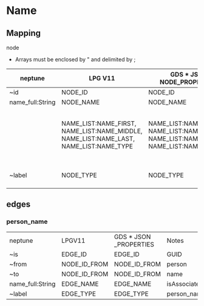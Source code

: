 # Name

## Mapping

node

*   Arrays must be enclosed by " and delimited by ;

| neptune | LPG V11 | GDS \* JSON NODE\_PROPERTIES | Notes |
| --- | --- | --- | --- |
| ~id | NODE\_ID | NODE\_ID | GUID |
| name\_full:String | NODE\_NAME | NODE\_NAME |   |
|   | NAME\_LIST:NAME\_FIRST, NAME\_LIST:NAME\_MIDDLE, NAME\_LIST:NAME\_LAST, NAME\_LIST:NAME\_TYPE | NAME\_LIST:NAME\_FIRST, NAME\_LIST:NAME\_MIDDLE, NAME\_LIST:NAME\_LAST, NAME\_LIST:NAME\_TYPE | MVP not planning to implement NAME\_LIST all names will be NAME\_FULL |
| ~label | NODE\_TYPE | NODE\_TYPE | name, recall, precision |

## edges

### person\_name

<table><tbody><tr><td>neptune</td><td>LPGV11</td><td>GDS * JSON _PROPERTIES</td><td>Notes</td></tr><tr><td>~is</td><td>EDGE_ID</td><td>EDGE_ID</td><td>GUID</td></tr><tr><td>~from</td><td>NODE_ID_FROM</td><td>NODE_ID_FROM</td><td>person</td></tr><tr><td>~to</td><td>NODE_ID_FROM</td><td>NODE_ID_FROM</td><td>name</td></tr><tr><td>name_full:String</td><td>EDGE_NAME</td><td>EDGE_NAME</td><td>isAssociatedWithName</td></tr><tr><td>~label</td><td>EDGE_TYPE</td><td>EDGE_TYPE</td><td>person_name</td></tr></tbody></table>